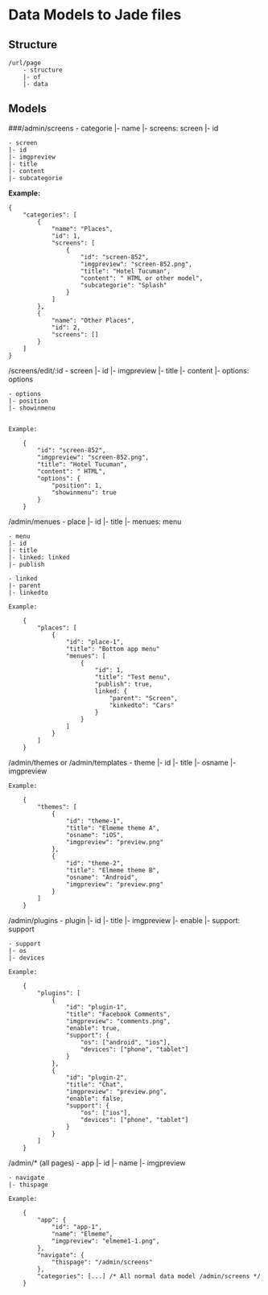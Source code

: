 # Data Models to Jade files

## Structure
	/url/page
		- structure
		|- of
		|- data


## Models

###/admin/screens 
	- categorie
	|- name 
	|- screens: screen
	|- id 

	- screen
	|- id 
	|- imgpreview 
	|- title 
	|- content 
	|- subcategorie

**Example:**

	{
		"categories": [
			{
				"name": "Places",
				"id": 1,
				"screens": [
					{
						"id": "screen-852",
						"imgpreview": "screen-852.png",
						"title": "Hotel Tucuman",
						"content": " HTML or other model",
						"subcategorie": "Splash" 
					}
				]
			},
			{
				"name": "Other Places",
				"id": 2,
				"screens": []
			}
		]
	}


/screens/edit/:id
	- screen
	|- id 
	|- imgpreview 
	|- title 
	|- content 
	|- options: options 


	- options
	|- position 
	|- showinmenu


	Example:

		{
			"id": "screen-852",
			"imgpreview": "screen-852.png",
			"title": "Hotel Tucuman",
			"content": " HTML",
			"options": {
				"position": 1,
				"showinmenu": true
			}   
		}   


/admin/menues
	- place
	|- id
	|- title
	|- menues: menu

	- menu
	|- id
	|- title
	|- linked: linked
	|- publish

	- linked
	|- parent
	|- linkedto

	Example:

		{
			"places": [
				{
					"id": "place-1",
					"title": "Bottom app menu"
					"menues": [
						{
							"id": 1,
							"title": "Test menu",
							"publish": true,
							linked: {
								"parent": "Screen",
								"kinkedto": "Cars"
							}
						}
					]
				}
			]
		}


/admin/themes or /admin/templates
	- theme
	|- id
	|- title
	|- osname
	|- imgpreview

	Example:

		{
			"themes": [
				{
					"id": "theme-1",
					"title": "Elmeme theme A",
					"osname": "iOS",
					"imgpreview": "preview.png"
				},
				{
					"id": "theme-2",
					"title": "Elmeme theme B",
					"osname": "Android",
					"imgpreview": "preview.png"
				}
			]
		}

/admin/plugins
	- plugin
	|- id
	|- title
	|- imgpreview
	|- enable
	|- support: support

	- support
	|- os
	|- devices

	Example:

		{
			"plugins": [
				{
					"id": "plugin-1",
					"title": "Facebook Comments",
					"imgpreview": "comments.png",
					"enable": true,
					"support": {
						"os": ["android", "ios"],
						"devices": ["phone", "tablet"]
					}
				},
				{
					"id": "plugin-2",
					"title": "Chat",
					"imgpreview": "preview.png",
					"enable": false,
					"support": {
						"os": ["ios"],
						"devices": ["phone", "tablet"]
					}
				}
			]
		}



/admin/* (all pages)
	- app
	|- id
	|- name
	|- imgpreview

	- navigate
	|- thispage

	Example:

		{
			"app": {
				"id": "app-1",
				"name": "Elmeme",
				"imgpreview": "elmeme1-1.png",
			},
			"navigate": {
				"thispage": "/admin/screens"
			},
			"categories": [...] /* All normal data model /admin/screens */
		}